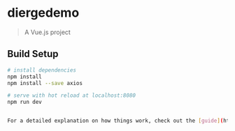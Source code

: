 # diergedemo

> A Vue.js project

## Build Setup

``` bash
# install dependencies
npm install
npm install --save axios

# serve with hot reload at localhost:8080
npm run dev


For a detailed explanation on how things work, check out the [guide](http://vuejs-templates.github.io/webpack/) and [docs for vue-loader](http://vuejs.github.io/vue-loader).
